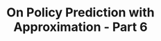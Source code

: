 ---
# Page settings
title: On Policy Prediction with Approximation - Part 6 # Define a title of your page
description: Least-squared TD # Define a description of your page
keywords: Reinforcement Learning # Define keywords for search engines
order: 6 # Define order of this page in list of all documentation documents
comments: false # Set to "true" in order to enable comments on this page. Make sure you properly setup "disqus_forum_shortname" variable in "_config.yml"

# Hero section
hero:
    title: Reinforcement Learning Notes
    text: <h3>Approximate Solution Methods</h3>On Policy Prediction with Approximation
---